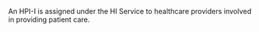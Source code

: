 An HPI-I is assigned under the HI Service to healthcare providers involved in providing patient care.
